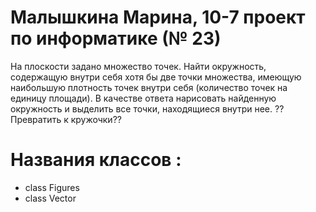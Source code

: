 #    Малышкина Марина, 10-7 проект по информатике (№ 23) 
На плоскости задано множество точек. Найти окружность, содержащую внутри себя хотя бы две точки множества, имеющую наибольшую плотность точек внутри себя (количество точек на единицу площади). В качестве ответа нарисовать найденную окружность и выделить все точки, находящиеся внутри нее. ?? Превратить к кружочки??

# Названия классов :
 * class Figures
 * class Vector